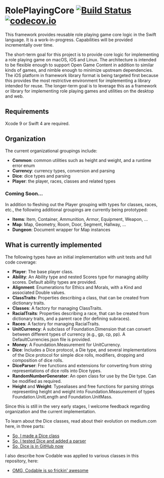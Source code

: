 # RolePlayingCore  [![Build Status](https://travis-ci.org/mrlegowatch/RolePlayingCore.svg?branch=master)](https://travis-ci.org/mrlegowatch/RolePlayingCore) [![codecov.io](https://codecov.io/gh/mrlegowatch/RolePlayingCore/branch/master/graphs/badge.svg)](https://codecov.io/gh/mrlegowatch/RolePlayingCore/branch/master)

This framework provides reusable role playing game core logic in the Swift language. It is a work-in-progress. Capabilities will be provided incrementally over time.

The short-term goal for this project is to provide core logic for implementing a role playing game on macOS, iOS and Linux. The architecture is intended to be flexible enough to support Open Game Content in addition to similar kinds of games, and nimble enough to minimize upstream dependencies. The iOS platform in framework library format is being targeted first because this provides the most restrictive environment for implementing a library intended for reuse. The longer-term goal is to leverage this as a framework or library for implementing role playing games and utilities on the desktop and web.

## Requirements

Xcode 9 or Swift 4 are required.

## Organization

The current organizational groupings include:

* **Common**: common utilities such as height and weight, and a runtime error enum
* **Currency**: currency types, conversion and parsing
* **Dice**: dice types and parsing
* **Player**: the player, races, classes and related types

### Coming Soon...

In addition to fleshing out the Player grouping with types for classes, races, etc., the following additional groupings are currently being prototyped:

* **Items**: Item, Container, Ammunition, Armor, Equipment, Weapon, ...
* **Map**: Map, Geometry, Room, Door, Segment, Hallway, ...
* **Dungeon**: Document wrapper for Map instances

## What is currently implemented

The following types have an initial implementation with unit tests and full code coverage:

* **Player**: The base player class.
* **Ability**: An Ability type and nested Scores type for managing ability scores. Default ability types are provided.
* **Alignment**: Enumerations for Ethics and Morals, with a Kind and associated Double values.
* **ClassTraits**: Properties describing a class, that can be created from dictionary traits.
* **Classes**: A factory for managing ClassTraits.
* **RacialTraits**: Properties describing a race, that can be created from dictionary traits, and a parent race (for defining subraces).
* **Races**: A factory for managing RacialTraits.
* **UnitCurrency**: A subclass of Foundation.Dimension that can convert between different types of currency (e.g., gp, cp, pp). A DefaultCurrencies.json file is provided.
* **Money**: A Foundation.Measurement for UnitCurrency.
* **Dice**: Includes a Dice protocol, a Die type, and several implementations of the Dice protocol for simple dice rolls, modifiers, dropping and composition of dice rolls.
* **DiceParser**: Free functions and extensions for converting from string representations of dice rolls into Dice types.
* **RandomNumberGenerator**: An open class for use by the Die type. Can be modified as required.
* **Height** and **Weight**: Typealiases and free functions for parsing strings representing height and weight into Foundation.Measurement of types Foundation.UnitLength and Foundation.UnitMass.

Since this is still in the very early stages, I welcome feedback regarding organization and the current implementation.

To learn about the Dice classes, read about their evolution on medium.com here, in three parts:
* [So, I made a Dice class](https://medium.com/@mrlegowatch/so-i-made-a-dice-class-1-of-3-9b9bb5c1dc2)
* [So, I tested Dice and added a parser](https://medium.com/@mrlegowatch/so-i-tested-dice-and-added-a-parser-2-of-3-80335e08ddf8)
* [So, Dice is in GitHub now](https://medium.com/@mrlegowatch/so-dice-is-in-github-now-3-3-204fd6c40fc0)

I also describe how Codable was applied to various classes in this repository, here:
* [OMG, Codable is so frickin' awesome](https://medium.com/@mrlegowatch/omg-codable-is-so-frickin-awesome-bb9ff33139da)
